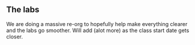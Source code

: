 ## The labs

We are doing a massive re-org to hopefully help make everything clearer
and the labs go smoother.  Will add (alot more) as the class start date
gets closer.
